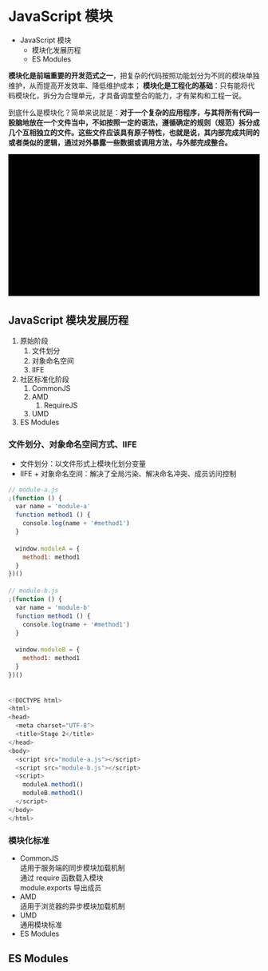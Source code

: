 # JavaScript 模块

- JavaScript 模块
  - 模块化发展历程
  - ES Modules

**模块化是前端重要的开发范式之一**，把复杂的代码按照功能划分为不同的模块单独维护，从而提高开发效率、降低维护成本；
**模块化是工程化的基础**：只有能将代码模块化，拆分为合理单元，才具备调度整合的能力，才有架构和工程一说。

到底什么是模块化？简单来说就是：**对于一个复杂的应用程序，与其将所有代码一股脑地放在一个文件当中，不如按照一定的语法，遵循确定的规则（规范）拆分成几个互相独立的文件。这些文件应该具有原子特性，也就是说，其内部完成共同的或者类似的逻辑，通过对外暴露一些数据或调用方法，与外部完成整合。**

![图 1](images/be1ede347fb8cd6151de0ca660b3e9553c9aa280b686154f558d997e2e96461b.png)  

## JavaScript 模块发展历程

1. 原始阶段
   1. 文件划分
   2. 对象命名空间
   3. IIFE
2. 社区标准化阶段
   1. CommonJS
   2. AMD
      1. RequireJS
   3. UMD
3. ES Modules
### 文件划分、对象命名空间方式、IIFE

- 文件划分：以文件形式上模块化划分变量
- IIFE + 对象命名空间：解决了全局污染、解决命名冲突、成员访问控制

```js
// module-a.js
;(function () {
  var name = 'module-a'
  function method1 () {
    console.log(name + '#method1')
  }

  window.moduleA = {
    method1: method1
  }
})()

// module-b.js
;(function () {
  var name = 'module-b'
  function method1 () {
    console.log(name + '#method1')
  }

  window.moduleB = {
    method1: method1
  }
})()


<!DOCTYPE html>
<html>
<head>
  <meta charset="UTF-8">
  <title>Stage 2</title>
</head>
<body>
  <script src="module-a.js"></script>
  <script src="module-b.js"></script>
  <script>
    moduleA.method1()
    moduleB.method1()
  </script>
</body>
</html>
```
### 模块化标准

- CommonJS  
  适用于服务端的同步模块加载机制  
  通过 require 函数载入模块  
  module.exports 导出成员
- AMD  
  适用于浏览器的异步模块加载机制 
- UMD  
  通用模块标准
- ES Modules
## ES Modules

